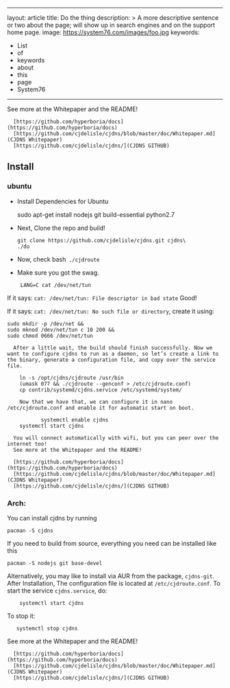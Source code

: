 
  ---
layout: article
title: Do the thing
description: >
  A more descriptive sentence or two about the page; will show up in search engines and on the support home page.
image: https://system76.com/images/foo.jpg
keywords:
  - List
  - of
  - keywords
  - about
  - this
  - page
  - System76
---

  See more at the Whitepaper and the README!
      
      [https://github.com/hyperboria/docs](https://github.com/hyperboria/docs)
      [https://github.com/cjdelisle/cjdns/blob/master/doc/Whitepaper.md](CJDNS Whitepaper)
      [https://github.com/cjdelisle/cjdns/](CJDNS GITHUB)
      
  ## Install
  ### ubuntu
  
-  Install Dependencies for Ubuntu
  
      sudo apt-get install nodejs git build-essential python2.7
      
 -  Next, Clone the repo and build!
   
        git clone https://github.com/cjdelisle/cjdns.git cjdns\
        ./do
        
-  Now, check  bash``` ./cjdroute```
  
-  Make sure you got the swag.
  
        LANG=C cat /dev/net/tun

If it says: `cat: /dev/net/tun: File descriptor in bad state` Good!

If it says: `cat: /dev/net/tun: No such file or directory`, create it using:

    sudo mkdir -p /dev/net &&
    sudo mknod /dev/net/tun c 10 200 &&
    sudo chmod 0666 /dev/net/tun
      
      After a little wait, the build should finish successfully. Now we want to configure cjdns to run as a daemon, so let’s create a link to the binary, generate a configuration file, and copy over the service file.

        ln -s /opt/cjdns/cjdroute /usr/bin
        (umask 077 && ./cjdroute --genconf > /etc/cjdroute.conf)
        cp contrib/systemd/cjdns.service /etc/systemd/system/
        
        Now that we have that, we can configure it in nano /etc/cjdroute.conf and enable it for automatic start on boot.

               systemctl enable cjdns
        systemctl start cjdns
      
      You will connect automatically with wifi, but you can peer over the internet too!
      See more at the Whitepaper and the README!
      
      [https://github.com/hyperboria/docs](https://github.com/hyperboria/docs)
      [https://github.com/cjdelisle/cjdns/blob/master/doc/Whitepaper.md](CJDNS Whitepaper)
      [https://github.com/cjdelisle/cjdns/](CJDNS GITHUB)
      
      
 ### Arch:

You can install cjdns by running

    pacman -S cjdns

If you need to build from source, everything you need can be installed like this

    pacman -S nodejs git base-devel

Alternatively, you may like to install via AUR from the package, `cjdns-git`.
After Installation, The configuration file is located at `/etc/cjdroute.conf`.
To start the service `cjdns.service`, do:

        systemctl start cjdns

To stop it:

       systemctl stop cjdns

 
See more at the Whitepaper and the README!
      
      [https://github.com/hyperboria/docs](https://github.com/hyperboria/docs)
      [https://github.com/cjdelisle/cjdns/blob/master/doc/Whitepaper.md](CJDNS Whitepaper)
      [https://github.com/cjdelisle/cjdns/](CJDNS GITHUB)
